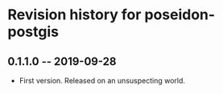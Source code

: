 # Revision history for poseidon-postgis

## 0.1.1.0 -- 2019-09-28

* First version. Released on an unsuspecting world.
